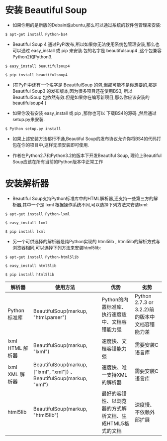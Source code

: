 # 安装 Beautiful Soup

- 如果你用的是新版的Debain或ubuntu,那么可以通过系统的软件包管理来安装:
```
$ apt-get install Python-bs4
```
- Beautiful Soup 4 通过PyPi发布,所以如果你无法使用系统包管理安装,那么也可以通过 easy_install 或 pip 来安装.包的名字是 beautifulsoup4 ,这个包兼容Python2和Python3.
```
$ easy_install beautifulsoup4

$ pip install beautifulsoup4
```
- (在PyPi中还有一个名字是 BeautifulSoup 的包,但那可能不是你想要的,那是 Beautiful Soup3 的发布版本,因为很多项目还在使用BS3, 所以 BeautifulSoup 包依然有效.但是如果你在编写新项目,那么你应该安装的 beautifulsoup4 )

- 如果你没有安装 easy_install 或 pip ,那你也可以 下载BS4的源码 ,然后通过setup.py来安装.
```
$ Python setup.py install
```
- 如果上述安装方法都行不通,Beautiful Soup的发布协议允许你将BS4的代码打包在你的项目中,这样无须安装即可使用.

- 作者在Python2.7和Python3.2的版本下开发Beautiful Soup, 理论上Beautiful Soup应该在所有当前的Python版本中正常工作



# 安装解析器

- Beautiful Soup支持Python标准库中的HTML解析器,还支持一些第三方的解析器,其中一个是 lxml 根据操作系统不同,可以选择下列方法来安装lxml:

```
$ apt-get install Python-lxml

$ easy_install lxml

$ pip install lxml
```
- 另一个可供选择的解析器是纯Python实现的 html5lib , html5lib的解析方式与浏览器相同,可以选择下列方法来安装html5lib:
```
$ apt-get install Python-html5lib

$ easy_install html5lib

$ pip install html5lib
```

解析器 | 使用方法 | 优势 | 劣势
--- | --- | --- | ---
Python标准库 | BeautifulSoup(markup, "html.parser") | Python的内置标准库、执行速度适中、文档容错能力强 | Python 2.7.3 or 3.2.2)前 的版本中文档容错能力差
lxml HTML 解析器 | BeautifulSoup(markup, "lxml") | 速度快、文档容错能力强 | 需要安装C语言库
lxml XML 解析器 | BeautifulSoup(markup, ["lxml", "xml"]) 、 BeautifulSoup(markup, "xml") | 速度快、唯一支持XML的解析器 | 需要安装C语言库
html5lib | BeautifulSoup(markup, "html5lib") | 最好的容错性、以浏览器的方式解析文档、生成HTML5格式的文档 | 速度慢、不依赖外部扩展





